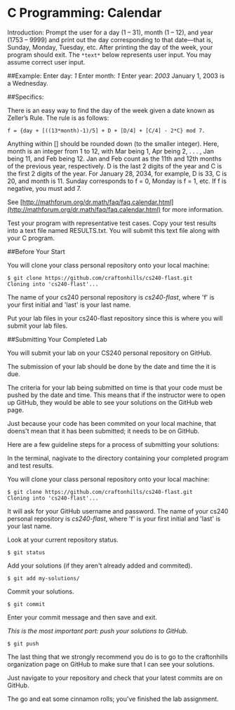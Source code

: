 # C Programming: Calendar

Introduction: Prompt the user for a day (1 – 31), month (1 – 12), and year (1753 – 9999) and print out the day
corresponding to that date—that is, Sunday, Monday, Tuesday, etc. After printing the day of the week, your
program should exit.
The `*text*` below represents user input. You may assume correct user input.

##Example: 
    Enter day: *1*
    Enter month: *1*
    Enter year: *2003*
    January 1, 2003 is a Wednesday.

##Specifics: 

There is an easy way to find the day of the week given a date known as Zeller’s Rule. The rule is
as follows: 

    f = {day + [((13*month)-1)/5] + D + [D/4] + [C/4] - 2*C} mod 7.

Anything within [] should be rounded down (to the smaller integer). Here, month is an integer from 1 to 12, with
Mar being 1, Apr being 2, . . . , Jan being 11, and Feb being 12. Jan and Feb count as the 11th and 12th months of
the previous year, respectively. D is the last 2 digits of the year and C is the first 2 digits of the year. For January
28, 2034, for example, D is 33, C is 20, and month is 11. Sunday corresponds to f = 0, Monday is f = 1, etc. If f is
negative, you must add 7.

See [http://mathforum.org/dr.math/faq/faq.calendar.html](http://mathforum.org/dr.math/faq/faq.calendar.html) for more information.

Test your program with representative test cases. Copy your test results into a text file named RESULTS.txt.  You will submit this text file along with your C program.

##Before Your Start

You will clone your class personal repository onto your local machine:

    $ git clone https://github.com/craftonhills/cs240-flast.git
    Cloning into 'cs240-flast'...

The name of your cs240 personal repository is *cs240-flast*, where 'f' is your first initial and 'last' is your last name.

Put your lab files in your cs240-flast repository since this is where you will submit your lab files.

##Submitting Your Completed Lab

You will submit your lab on your CS240 personal repository on GitHub. 

The submission of your lab should be done by the date and time the it is due.

The criteria for your lab being submitted on time is that your code must be pushed by the date and time. This means that if the instructor were to open up GitHub, they would be able to see your solutions on the GitHub web page.

Just because your code has been commited on your local machine, that doens't mean that it has been submitted; it needs to be on GitHub.

Here are a few guideline steps for a process of submitting your solutions:

In the terminal, nagivate to the directory containing your completed program and test results. 

You will clone your class personal repository onto your local machine:

    $ git clone https://github.com/craftonhills/cs240-flast.git
    Cloning into 'cs240-flast'...

It will ask for your GitHub username and password. The name of your cs240 personal repository is *cs240-flast*, where 'f' is your first initial and 'last' is your last name.

Look at your current repository status.

    $ git status
Add your solutions (if they aren't already added and commited).

    $ git add my-solutions/
Commit your solutions.

    $ git commit
Enter your commit message and then save and exit.

*This is the most important part: push your solutions to GitHub.*

    $ git push 
   
The last thing that we strongly recommend you do is to go to the craftonhills organization page on GitHub to make sure that I can see your solutions.

Just navigate to your repository and check that your latest commits are on GitHub.

The go and eat some cinnamon rolls; you've finished the lab assignment.
